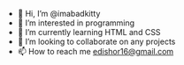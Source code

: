 - 👋 Hi, I’m @imabadkitty
- 👀 I’m interested in programming
- 🌱 I’m currently learning HTML and CSS
- 💞️ I’m looking to collaborate on any projects
- 📫 How to reach me edishor16@gmail.com

<!---
imabadkitty/imabadkitty is a ✨ special ✨ repository because its `README.md` (this file) appears on your GitHub profile.
You can click the Preview link to take a look at your changes.
--->
